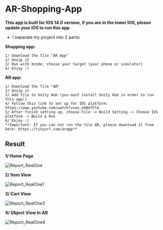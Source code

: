 # AR-Shopping-App
**This app is built for IOS 14.0 version, if you are in the lower IOS, please update your IOS to run this app**

- I separate my project into 2 parts:

**Shopping app:**
```
1/ Download the file "AR App"
2/ Unzip it
3/ Run with Xcode, choose your target (your phone or simulator)
4/ Enjoy :)
```

**AR app:**
```
1/ Download the file "AR"
2/ Unzip it
3/ Add file to Unity Hub (you must install Unity Hub in order to run this app!)
4/ Follow this link to set up for IOS platform: https://www.youtube.com/watch?v=eu_eG0eTFlA
5/ After finish setting up, choose File -> Build Setting -> Choose IOS platform -> Build & Run
6/ Enjoy :)
**Important: If you can not run the file AR, please download it from here: https://tinyurl.com/arapp**
```
## Result
**1/ Home Page**

![Report_RealOne](https://user-images.githubusercontent.com/90604968/209818092-cb7ccf1f-b572-4576-bd5f-4b71b565956e.jpg)

**2/ Item View**

![Report_RealOne1](https://user-images.githubusercontent.com/90604968/209818508-6aa2da03-9efc-4bf4-ba15-25e0a75b86b2.jpg)

**3/ Cart View**

![Report_RealOne3](https://user-images.githubusercontent.com/90604968/209818595-9c02d132-1cf2-4b21-bd28-6b3482060cef.jpg)

**4/ Object View In AR**

![Report_RealOne4](https://user-images.githubusercontent.com/90604968/209818807-9eaac24d-6d40-4908-9c80-8e62d1fbd02e.jpg)



